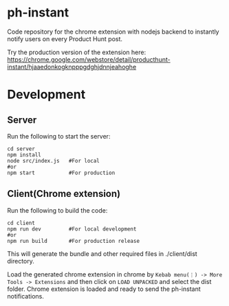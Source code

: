 # ph-instant
Code repository for the chrome extension with nodejs backend to instantly notify users on every Product Hunt post.

Try the production version of the extension here: https://chrome.google.com/webstore/detail/producthunt-instant/hjaaedonkogknpppgdghjdnnjeahoghe

# Development
## Server
Run the following to start the server:
```
cd server
npm install
node src/index.js   #For local
#or
npm start           #For production
```

## Client(Chrome extension)
Run the following to build the code:
```
cd client
npm run dev         #For local development
#or
npm run build       #For production release
```
This will generate the bundle and other required files in ./client/dist directory.

Load the generated chrome extension in chrome by `Kebab menu(⋮) -> More Tools -> Extensions` and then click on `LOAD UNPACKED` and select the dist folder.
Chrome extension is loaded and ready to send the ph-instant notifications.
